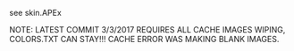 see skin.APEx

NOTE: LATEST COMMIT 3/3/2017 REQUIRES ALL CACHE IMAGES WIPING, COLORS.TXT CAN STAY!!! CACHE ERROR WAS MAKING BLANK IMAGES.
